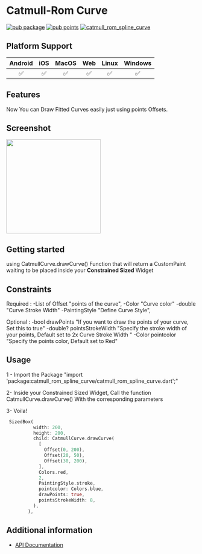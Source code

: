 <!--
This README describes the package. If you publish this package to pub.dev,
this README's contents appear on the landing page for your package.

For information about how to write a good package README, see the guide for
[writing package pages](https://dart.dev/guides/libraries/writing-package-pages).

For general information about developing packages, see the Dart guide for
[creating packages](https://dart.dev/guides/libraries/create-library-packages)
and the Flutter guide for
[developing packages and plugins](https://flutter.dev/developing-packages).
-->

# Catmull-Rom Curve  
[![pub package](https://img.shields.io/pub/v/battery_plus.svg)](https://pub.dev/packages/catmull_rom_spline_curve)
[![pub points](https://img.shields.io/pub/points/battery_plus?color=2E8B57&label=pub%20points)](https://pub.dev/packages/catmull_rom_spline_curve/score)
[![catmull_rom_spline_curve](https://github.com/fluttercommunity/plus_plugins/actions/workflows/battery_plus.yaml/badge.svg)](https://github.com/mohamed-aly1/catmull_rom_spline_curve/actions/runs/9811717707)


## Platform Support

| Android | iOS | MacOS | Web | Linux | Windows |
| :-----: | :-: | :---: | :-: | :---: | :----: |
|   ✅    | ✅  |  ✅   | ✅  |  ✅   |   ✅   |


## Features
Now You can Draw Fitted Curves easily just using points Offsets.

## Screenshot

<img src="https://i.ibb.co/Mkc2N32/Simulator-Screenshot-i-Phone-12-2023-10-09-at-20-44-27.png" width="250" />



## Getting started

using CatmullCurve.drawCurve() Function that will return a CustomPaint waiting to be placed inside your **Constrained Sized** Widget
## Constraints

Required : 
-List of Offset "points of the curve",
-Color  "Curve color"
-double "Curve Stroke Width"
-PaintingStyle "Define Curve Style",

Optional : 
-bool drawPoints "If you want to draw the points of your curve, Set this to true" 
-double? pointsStrokeWidth "Specify the stroke width of your points, Default set to 2x Curve Stroke Width "
-Color pointcolor "Specify the points color, Default set to Red"

## Usage

 1 - Import the Package "import 'package:catmull_rom_spline_curve/catmull_rom_spline_curve.dart';"

 2- Inside your Constrained Sized Widget, Call the function CatmullCurve.drawCurve() With the corresponding parameters

 3- Voila!

```dart
 SizedBox(
          width: 200,
          height: 200,
          child: CatmullCurve.drawCurve(
            [
              Offset(0, 200),
              Offset(20, 50),
              Offset(30, 200),
            ],
            Colors.red,
            2,
            PaintingStyle.stroke,
            pointcolor: Colors.blue,
            drawPoints: true,
            pointsStrokeWidth: 8,
          ),
        ),
```

## Additional information
- [API Documentation](https://pub.dev/documentation/catmull_rom_spline_curve/latest/catmull_rom_spline_curve/catmull_rom_spline_curve-library.html)
